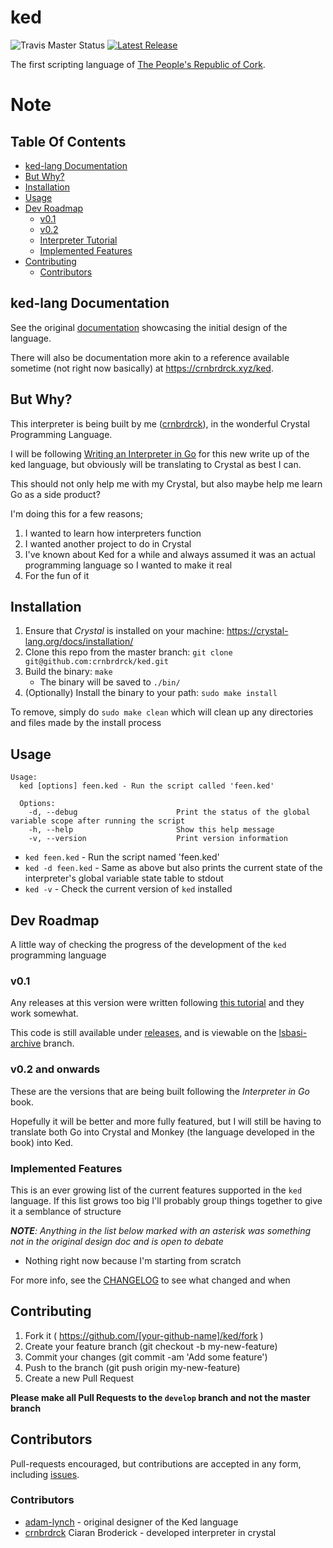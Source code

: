# ked
![Travis Master Status](https://img.shields.io/travis/crnbrdrck/ked/master.svg)
[![Latest Release](https://img.shields.io/github/tag/crnbrdrck/ked.svg)](https://github.com/crnbrdrck/ked/releases/latest)


The first scripting language of [The People's Republic of Cork](http://en.wikipedia.org/wiki/Cork_\(city\)).

# Note


## Table Of Contents
- [ked-lang Documentation](#ked-lang-documentation)
- [But Why?](#but-why)
- [Installation](#installation)
- [Usage](#usage)
- [Dev Roadmap](#dev-roadmap)
    - [v0.1](#v0.1)
    - [v0.2](#v0.2)
    - [Interpreter Tutorial](#interpreter-tutorial)
    - [Implemented Features](#implemented-features)
- [Contributing](#contributing)
    - [Contributors](#contributors)

## ked-lang Documentation
See the original [documentation](http://adam-lynch.github.io/ked/) showcasing the initial design of the language.

There will also be documentation more akin to a reference available sometime (not right now basically) at https://crnbrdrck.xyz/ked.

## But Why?
This interpreter is being built by me ([crnbrdrck](https://github.com/crnbrdrck)), in the wonderful Crystal Programming Language.

I will be following [Writing an Interpreter in Go](https://interpreterbook.com/) for this new write up of the ked language, but obviously will be translating to Crystal as best I can.

This should not only help me with my Crystal, but also maybe help me learn Go as a side product?

I'm doing this for a few reasons;
1. I wanted to learn how interpreters function
2. I wanted another project to do in Crystal
3. I've known about Ked for a while and always assumed it was an actual programming language so I wanted to make it real
4. For the fun of it

## Installation

1. Ensure that *Crystal* is installed on your machine: https://crystal-lang.org/docs/installation/
2. Clone this repo from the master branch: `git clone git@github.com:crnbrdrck/ked.git`
3. Build the binary: `make`
    - The binary will be saved to `./bin/`
4. (Optionally) Install the binary to your path: `sudo make install`

To remove, simply do `sudo make clean` which will clean up any directories and files made by the install process

## Usage

```
Usage:
  ked [options] feen.ked - Run the script called 'feen.ked'

  Options:
    -d, --debug                      Print the status of the global variable scope after running the script
    -h, --help                       Show this help message
    -v, --version                    Print version information
```

- `ked feen.ked` - Run the script named 'feen.ked'
- `ked -d feen.ked` - Same as above but also prints the current state of the interpreter's global variable state table to stdout
- `ked -v` - Check the current version of `ked` installed

## Dev Roadmap
A little way of checking the progress of the development of the `ked` programming language

### v0.1
Any releases at this version were written following [this tutorial](https://ruslanspivak.com/lsbasi-part1/) and they work somewhat.

This code is still available under [releases](https://github.com/crnbrdrck/ked/releases), and is viewable on the [lsbasi-archive](https://github.com/crnbrdrck/ked/tree/lsbasi-archive) branch.

### v0.2 and onwards
These are the versions that are being built following the *Interpreter in Go* book.

Hopefully it will be better and more fully featured, but I will still be having to translate both Go into Crystal and Monkey (the language developed in the book) into Ked.

### Implemented Features
This is an ever growing list of the current features supported in the `ked` language.
If this list grows too big I'll probably group things together to give it a semblance of structure

***NOTE**: Anything in the list below marked with an asterisk was something not in the original design doc and is open to debate*

- Nothing right now because I'm starting from scratch

For more info, see the [CHANGELOG](CHANGELOG.md) to see what changed and when

## Contributing

1. Fork it ( https://github.com/[your-github-name]/ked/fork )
2. Create your feature branch (git checkout -b my-new-feature)
3. Commit your changes (git commit -am 'Add some feature')
4. Push to the branch (git push origin my-new-feature)
5. Create a new Pull Request

**Please make all Pull Requests to the `develop` branch and not the master branch**

## Contributors

Pull-requests encouraged, but contributions are accepted in any form, including [issues](https://github.com/crnbrdrck/ked/issues).

### Contributors
- [adam-lynch](https://github.com/adam-lynch/) - original designer of the Ked language
- [crnbrdrck](https://github.com/crnbrdrck) Ciaran Broderick - developed interpreter in crystal

